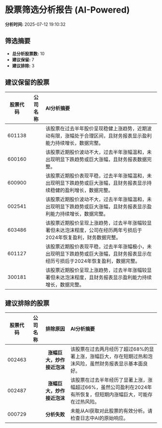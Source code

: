 # 股票筛选分析报告 (AI-Powered)

**分析时间:** 2025-07-12 19:10:32

## 筛选摘要

- **总分析股票数:** 10
- **建议保留:** 7
- **建议排除:** 3

## 建议保留的股票

| 股票代码 | 公司名称 | AI分析摘要 |
|:---:|:---:|:---|
| 601138 |  | 该股票在过去半年股价呈现稳健上涨趋势，近期波动有限，涨幅处于合理区间，且财务报表显示盈利能力持续增长，数据完整。 |
| 600160 |  | 该股票近期股价波动不大，过去半年涨幅温和，未出现明显下跌趋势或巨大涨幅，且财务报表数据完整。 |
| 600900 |  | 该股票近期股价表现平稳，过去半年涨幅温和，未出现明显下跌趋势或巨大涨幅，且财务报表显示持续稳健的盈利增长，数据完整。 |
| 002541 |  | 该股票近期股价波动不大，过去半年涨幅温和，未出现明显下跌趋势或巨大涨幅，且财务报表显示盈利能力持续增长，数据完整。 |
| 603486 |  | 该股票近期股价呈现上涨趋势，过去半年涨幅较显著但未达泡沫程度，公司在经历两年亏损后于2024年恢复盈利，财务数据完整。 |
| 601127 |  | 该股票近期股价表现平稳，过去半年涨幅极小，未出现明显下跌趋势或巨大涨幅，且财务报表显示在经历亏损后于2024年恢复盈利，数据完整。 |
| 300181 |  | 该股票近期股价呈现上涨趋势，过去半年涨幅较显著但未达泡沫程度，且财务报表显示盈利能力持续增长，数据完整。 |

## 建议排除的股票

| 股票代码 | 公司名称 | 排除原因 | AI分析摘要 |
|:---:|:---:|:---:|:---|
| 002463 |  | **涨幅巨大，炒作接近泡沫** | 该股票在过去两月经历了超过68%的显著上涨，涨幅巨大，存在短期过热和泡沫风险，虽然财务报表显示基本面良好。 |
| 002487 |  | **涨幅巨大，炒作接近泡沫** | 该股票在过去半年经历了显著上涨，涨幅超过66%，虽然公司盈利在2024年有所恢复，但短期内涨幅巨大，可能存在过热风险。 |
| 000729 |  | **分析失败** | 未能从AI获取对此股票的有效分析。请检查日志中AI的原始响应。 |

